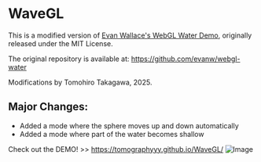# WaveGL

This is a modified version of [Evan Wallace's WebGL Water Demo](<http://madebyevan.com/webgl-water/>), originally released under the MIT License.

The original repository is available at: <https://github.com/evanw/webgl-water>

Modifications by Tomohiro Takagawa, 2025.

## Major Changes:

- Added a mode where the sphere moves up and down automatically
- Added a mode where part of the water becomes shallow

Check out the DEMO! >> <https://tomographyyy.github.io/WaveGL/>
![Image](https://github.com/user-attachments/assets/817241fc-6eaa-4566-965d-4f163e13889e)
